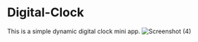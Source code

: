 # Digital-Clock
This is a simple dynamic digital clock mini app.
![Screenshot (4)](https://user-images.githubusercontent.com/122453990/223987832-c7498530-02bd-44e7-af14-9db947be3de6.png)
